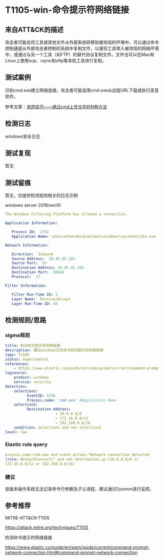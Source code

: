 # T1105-win-命令提示符网络链接

## 来自ATT&CK的描述

攻击者可能会将工具或其他文件从外部系统转移到被攻陷的环境中。可以通过命令控制通道从外部攻击者控制的系统中复制文件，以便将工具带入被攻陷的网络环境中，或通过与另一个工具（如FTP）的替代协议复制文件。文件也可以在Mac和Linux上使用scp、rsync和sftp等本机工具进行复制。

## 测试案例

识别cmd.exe建立网络连接。攻击者可能滥用cmd.exe从远程URL下载或执行恶意软件。

参考文章：[渗透技巧——通过cmd上传文件的N种方法](https://www.secpulse.com/archives/44450.html)

## 检测日志

windows安全日志

## 测试复现

暂无

## 测试留痕

暂无，仅提供检测规则相关的日志示例

windows server 2016/win10

```yml
The Windows Filtering Platform has allowed a connection.

Application Information:

   Process ID:  1752
   Application Name: \device\harddiskvolume1\windows\system32\dns.exe

Network Information:

   Direction:  Inbound
   Source Address:  10.45.45.103
   Source Port:  53
   Destination Address: 10.45.45.103
   Destination Port:  50146
   Protocol:  17

Filter Information:

   Filter Run-Time ID: 5
   Layer Name:  Receive/Accept
   Layer Run-Time ID: 44
```

## 检测规则/思路

### sigma规则

```yml
title: 检测命令提示符网络链接
description: 通过windows日志命令检测提示符网络链接
tags: T1105
status: experimental
references:
    - https://www.elastic.co/guide/en/siem/guide/current/command-prompt-network-connection.html#command-prompt-network-connection
logsource:
    product: windows
    service: security
detection:
    selection1:
          EventID: 5156
          Process.name: 'cmd.exe' #Application Name
    selection2:
          Destination Address:
                       - 10.0.0.0/8
                       - 172.16.0.0/12
                       - 192.168.0.0/16
    condition: selection1 and not selection2
level: low
```

### Elastic rule query

```yml
process.name:cmd.exe and event.action:"Network connection detected
(rule: NetworkConnect)" and not destination.ip:(10.0.0.0/8 or
172.16.0.0/12 or 192.168.0.0/16)
```

### 建议

低版本操作系统无法记录命令行参数及子父进程，建议通过Sysmon进行监控。

## 参考推荐

MITRE-ATT&CK-T1105

<https://attack.mitre.org/techniques/T1105>

检测命令提示符网络链接

<https://www.elastic.co/guide/en/siem/guide/current/command-prompt-network-connection.html#command-prompt-network-connection>